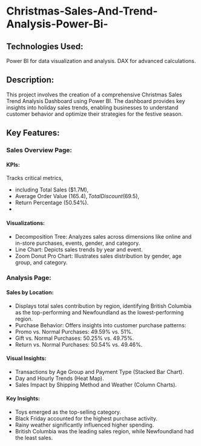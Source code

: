 # Christmas-Sales-And-Trend-Analysis-Power-Bi-
## Technologies Used:
Power BI for data visualization and analysis.
DAX for advanced calculations.

## Description:
This project involves the creation of a comprehensive Christmas Sales Trend Analysis Dashboard using Power BI. The dashboard provides key insights into holiday sales trends, enabling businesses to understand customer behavior and optimize their strategies for the festive season.

## Key Features:

### Sales Overview Page:

#### KPIs: 
Tracks critical metrics, 
* including Total Sales ($1.7M),
* Average Order Value ($165.4), Total Discount ($69.5),
* Return Percentage (50.54%).
* 
#### Visualizations:
* Decomposition Tree: Analyzes sales across dimensions like online and in-store purchases, events, gender, and category.
* Line Chart: Depicts sales trends by year and event.
* Zoom Donut Pro Chart: Illustrates sales distribution by gender, age group, and category.
  
### Analysis Page:

#### Sales by Location: 
* Displays total sales contribution by region, identifying British Columbia as the top-performing and Newfoundland as the 
  lowest-performing region.
* Purchase Behavior: Offers insights into customer purchase patterns:
* Promo vs. Normal Purchases: 49.59% vs. 51%.
* Gift vs. Normal Purchases: 50.25% vs. 49.75%.
* Return vs. Normal Purchases: 50.54% vs. 49.46%.

#### Visual Insights:
* Transactions by Age Group and Payment Type (Stacked Bar Chart).
* Day and Hourly Trends (Heat Map).
* Sales Impact by Shipping Method and Weather (Column Charts).

#### Key Insights:
* Toys emerged as the top-selling category.
* Black Friday accounted for the highest purchase activity.
* Rainy weather significantly influenced higher spending.
* British Columbia was the leading sales region, while Newfoundland had the least sales.

